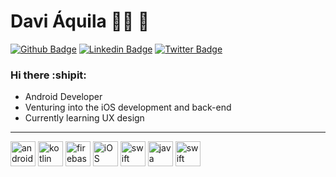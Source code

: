 # Davi Áquila :man_technologist: :iphone:

[![Github Badge](https://img.shields.io/badge/-Github-000?style=flat-square&logo=Github&logoColor=white&link=https://github.com/aquiladvx)](https://github.com/aquiladvx)
[![Linkedin Badge](https://img.shields.io/badge/-LinkedIn-blue?style=flat-square&logo=Linkedin&logoColor=white&link=https://www.linkedin.com/in/aquiladvx)](https://www.linkedin.com/in/aquiladvx)
[![Twitter Badge](https://img.shields.io/badge/-Twitter-1ca0f1?style=flat-square&labelColor=1ca0f1&logo=twitter&logoColor=white&link=https://twitter.com/aquiladvx)](https://twitter.com/aquiladvx)

### Hi there :shipit:

   - Android Developer
   - Venturing into the iOS development and back-end
   - Currently learning UX design

----
<p align="left">
   <img src="https://www.vectorlogo.zone/logos/android/android-official.svg" alt="android" width="40" height="40" unselectable="on"/>
   <img src="https://www.vectorlogo.zone/logos/kotlinlang/kotlinlang-icon.svg" alt="kotlin" width="40" height="40" unselectable="on"/>
   <img src="https://www.vectorlogo.zone/logos/firebase/firebase-icon.svg" alt="firebase" width="40" height="40" unselectable="on"/>
   <img src="https://www.vectorlogo.zone/logos/apple/apple-tile.svg" alt="iOS" width="40" height="40" unselectable="on"/>
   <img src="https://www.vectorlogo.zone/logos/swift/swift-icon.svg" alt="swift" width="40" height="40" unselectable="on"/>
   <img src="https://www.vectorlogo.zone/logos/java/java-icon.svg" alt="java" width="40" height="40" unselectable="on"/>
   <img src="https://www.vectorlogo.zone/logos/python/python-icon.svg" alt="swift" width="40" height="40" unselectable="on"/>
</p>
